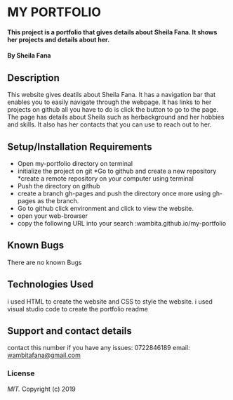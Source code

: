 # MY PORTFOLIO
#### This project is a portfolio that gives details about Sheila Fana. It shows her projects and details about her.
#### By **Sheila Fana**
## Description
This website gives deatils about Sheila Fana. It has  a navigation bar  that enables you to easily navigate through the webpage. It has links to her projects on github all you have to do is click the button to go to the page. The page has details about Sheila such as herbackground and her hobbies and skills. It also has her contacts that you can use to reach out to her.
## Setup/Installation Requirements 
* Open my-portfolio directory on terminal 
* initialize the project on git
*Go to github and create a new repository
*create a remote repository on your computer using terminal
* Push the directory on github
* create a branch gh-pages and push the directory once more using gh-pages as the branch.
* Go to github click environment and click to view the website.
* open your web-browser
* copy the following URL into your search :wambita.github.io/my-portfolio

## Known Bugs
There are no known Bugs
## Technologies Used
i used HTML to create the website and CSS to style the website.
i used visual studio code to create the portfolio readme 
## Support and contact details
contact this number if you have any issues: 0722846189
email: wambitafana@gmail.com
### License
*MIT.*
Copyright (c) 2019
